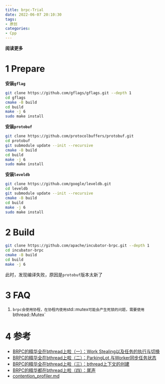 ```yaml
---
title: brpc-Trial
date: 2022-06-07 20:10:30
tags: 
- 原创
categories: 
- Cpp
---
```


**阅读更多**

<!--more-->

# 1 Prepare

**安装`gflag`**

```sh
git clone https://github.com/gflags/gflags.git --depth 1
cd gflags
cmake -B build
cd build
make -j 6
sudo make install
```

**安装`protobuf`**

```sh
git clone https://github.com/protocolbuffers/protobuf.git
cd protobuf
git submodule update --init --recursive
cmake -B build
cd build
make -j 6
sudo make install
```

**安装`leveldb`**

```sh
git clone https://github.com/google/leveldb.git
cd leveldb
git submodule update --init --recursive
cmake -B build
cd build
make -j 6
sudo make install
```

# 2 Build

```sh
git clone https://github.com/apache/incubator-brpc.git --depth 1
cd incubator-brpc
cmake -B build
cd build
make -j 6
```

此时，发现编译失败，原因是`protobuf`版本太新了

# 3 FAQ

1. `brpc会使用协程，在协程内使用`std::mutex`可能会产生死锁的问题，需要使用`bthread::Mutex`

# 4 参考

* [BRPC的精华全在bthread上啦（一）：Work Stealing以及任务的执行与切换](https://zhuanlan.zhihu.com/p/294129746)
* [BRPC的精华全在bthread上啦（二）：ParkingLot 与Worker同步任务状态](https://zhuanlan.zhihu.com/p/346081659)
* [BRPC的精华全在bthread上啦（三）：bthread上下文的创建](https://zhuanlan.zhihu.com/p/347499412)
* [BRPC的精华都在bthread上啦（四）：尾声](https://zhuanlan.zhihu.com/p/350582218)
* [contention_profiler.md](https://github.com/apache/incubator-brpc/blob/master/docs/cn/contention_profiler.md)
